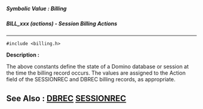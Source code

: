 ##### Symbolic Value : Billing
##### BILL_xxx (actions) - Session Billing Actions
---
```
#include <billing.h>
```
**Description :**

The above constants define the state of a Domino database or session at the 
time the billing record occurs. The values are assigned to the Action field of 
the SESSIONREC and DBREC billing records, as appropriate.  


**See Also :**
[DBREC](/domino-c-api-docs/reference/Data/DBREC)
[SESSIONREC](/domino-c-api-docs/reference/Data/SESSIONREC)
---
